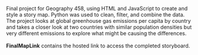 Final project for Geography 458, using HTML and JavaScript to create and style a story map. Python was used to clean, filter, and combine the data. The project looks at global greenhouse gas emissions per capita by country and takes a closer look at two countries with similar population densities but very different emissions to explore what might be causing the differences. 
<br> </br> **FinalMapLink** contains the hosted link to access the completed storyboard.
